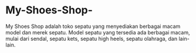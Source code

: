# My-Shoes-Shop-
My Shoes Shop adalah toko sepatu yang menyediakan berbagai macam model dan merek sepatu. Model sepatu yang tersedia ada berbagai macam, mulai dari sendal, sepatu kets, sepatu high heels, sepatu olahraga, dan lain-lain.
